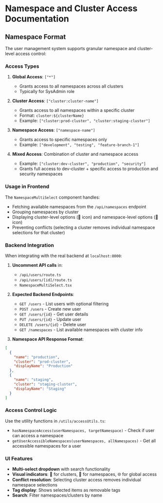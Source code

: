 # Namespace and Cluster Access Documentation

## Namespace Format

The user management system supports granular namespace and cluster-level access control:

### Access Types

1. **Global Access**: `["*"]`

   - Grants access to all namespaces across all clusters
   - Typically for SysAdmin role

2. **Cluster Access**: `["cluster:cluster-name"]`

   - Grants access to all namespaces within a specific cluster
   - Format: `cluster:${clusterName}`
   - Example: `["cluster:prod-cluster", "cluster:staging-cluster"]`

3. **Namespace Access**: `["namespace-name"]`

   - Grants access to specific namespaces only
   - Example: `["development", "testing", "feature-branch-1"]`

4. **Mixed Access**: Combination of cluster and namespace access
   - Example: `["cluster:dev-cluster", "production", "security"]`
   - Grants full access to dev-cluster + specific access to production and security namespaces

### Usage in Frontend

The `NamespaceMultiSelect` component handles:

- Fetching available namespaces from the `/api/namespaces` endpoint
- Grouping namespaces by cluster
- Displaying cluster-level options (🏢 icon) and namespace-level options (📁 icon)
- Preventing conflicts (selecting a cluster removes individual namespace selections for that cluster)

### Backend Integration

When integrating with the real backend at `localhost:8000`:

1. **Uncomment API calls** in:

   - `/api/users/route.ts`
   - `/api/users/[id]/route.ts`
   - `NamespaceMultiSelect.tsx`

2. **Expected Backend Endpoints**:

   - `GET /users` - List users with optional filtering
   - `POST /users` - Create new user
   - `GET /users/{id}` - Get user details
   - `PUT /users/{id}` - Update user
   - `DELETE /users/{id}` - Delete user
   - `GET /namespaces` - List available namespaces with cluster info

3. **Namespace API Response Format**:

```json
[
  {
    "name": "production",
    "cluster": "prod-cluster",
    "displayName": "Production"
  },
  {
    "name": "staging",
    "cluster": "staging-cluster",
    "displayName": "Staging"
  }
]
```

### Access Control Logic

Use the utility functions in `/utils/accessUtils.ts`:

- `hasNamespaceAccess(userNamespaces, targetNamespace)` - Check if user can access a namespace
- `getUserAccessibleNamespaces(userNamespaces, allNamespaces)` - Get all accessible namespaces for a user

### UI Features

- **Multi-select dropdown** with search functionality
- **Visual indicators**: 🏢 for clusters, 📁 for namespaces, 🌐 for global access
- **Conflict resolution**: Selecting cluster access removes individual namespace selections
- **Tag display**: Shows selected items as removable tags
- **Search**: Filter namespaces/clusters by name
